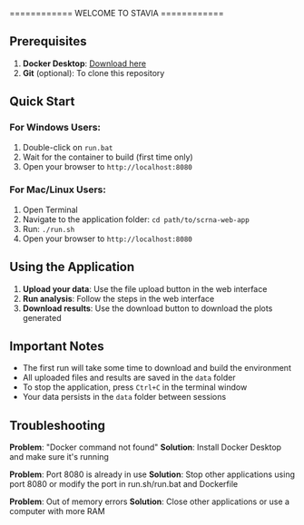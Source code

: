 ============ WELCOME TO STAVIA ============

## Prerequisites

1. **Docker Desktop**: [Download here](https://www.docker.com/products/docker-desktop)
2. **Git** (optional): To clone this repository

## Quick Start

### For Windows Users:
1. Double-click on `run.bat`
2. Wait for the container to build (first time only)
3. Open your browser to `http://localhost:8080`

### For Mac/Linux Users:
1. Open Terminal
2. Navigate to the application folder: `cd path/to/scrna-web-app`
3. Run: `./run.sh`
4. Open your browser to `http://localhost:8080`

## Using the Application

1. **Upload your data**: Use the file upload button in the web interface
2. **Run analysis**: Follow the steps in the web interface
3. **Download results**: Use the download button to download the plots generated

## Important Notes

- The first run will take some time to download and build the environment
- All uploaded files and results are saved in the `data` folder
- To stop the application, press `Ctrl+C` in the terminal window
- Your data persists in the `data` folder between sessions

## Troubleshooting

**Problem**: "Docker command not found"
**Solution**: Install Docker Desktop and make sure it's running

**Problem**: Port 8080 is already in use
**Solution**: Stop other applications using port 8080 or modify the port in run.sh/run.bat and Dockerfile

**Problem**: Out of memory errors
**Solution**: Close other applications or use a computer with more RAM